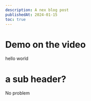 ```yaml
---
description: A nex blog post
publishedAt: 2024-01-15
toc: true
---
```


# Demo on the video

hello world

# a sub header?

No problem
